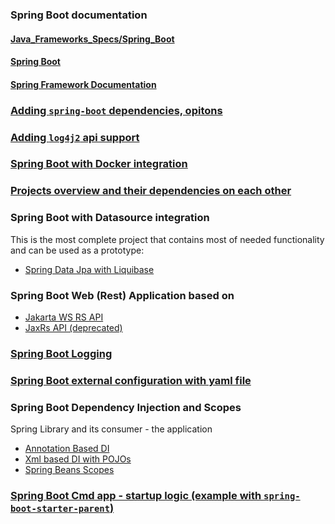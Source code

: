 ### Spring Boot documentation

#### [Java_Frameworks_Specs/Spring_Boot](https://drive.google.com/drive/u/0/folders/1V9CpsX05-yA9NgXTPvoDdUTMbJRrhSz0)
#### [Spring Boot](https://docs.spring.io/spring-boot/index.html)
#### [Spring Framework Documentation](https://docs.spring.io/spring-framework/reference/index.html)

### [Adding `spring-boot` dependencies, opitons](docs/dependency.on.spring.md)

### [Adding `log4j2` api support](docs/sb.logging.md)

### [Spring Boot with Docker integration](docker/README.docker.md)

### [Projects overview and their dependencies on each other](./projects.based.info.md)

### Spring Boot with Datasource integration

This is the most complete project that contains most of needed functionality and can be used as a prototype:
* [Spring Data Jpa with Liquibase](sb_db/sb_jpa_liquibase/README.Jpa.Liquibase.md)


### Spring Boot Web (Rest) Application based on

* [Jakarta WS RS API](sb_web/jakarta_resteasy/README.md)
* [JaxRs API (deprecated)](sb_web/jaxrs_resteasy/TODO.md)

### [Spring Boot Logging](sb_logging/README.logging.md)

### [Spring Boot external configuration with yaml file](sb_external_configuration/README.EXTERNAL.CONFIG.md)

### Spring Boot Dependency Injection and Scopes

Spring Library and its consumer - the application

* [Annotation Based DI](sb_di/annotation_based_di)
* [Xml based DI with POJOs](sb_di/pojo_xml_di)
* [Spring Beans Scopes](sb_di/scopes)

### [Spring Boot Cmd app - startup logic (example with `spring-boot-starter-parent`)](sb_cmd)